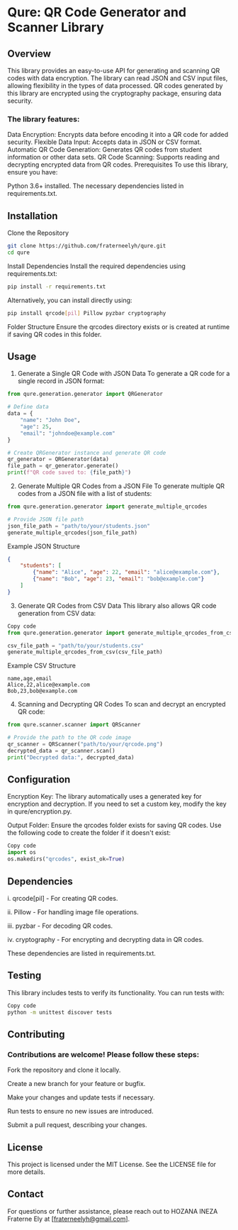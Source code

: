 # Qure: QR Code Generator and Scanner Library

## Overview
This library provides an easy-to-use API for generating and scanning QR codes with data encryption. The library can read JSON and CSV input files, allowing flexibility in the types of data processed. QR codes generated by this library are encrypted using the cryptography package, ensuring data security.

### The library features:

Data Encryption: Encrypts data before encoding it into a QR code for added security.
Flexible Data Input: Accepts data in JSON or CSV format.
Automatic QR Code Generation: Generates QR codes from student information or other data sets.
QR Code Scanning: Supports reading and decrypting encrypted data from QR codes.
Prerequisites
To use this library, ensure you have:

Python 3.6+ installed.
The necessary dependencies listed in requirements.txt.

## Installation
Clone the Repository

```bash
git clone https://github.com/fraterneelyh/qure.git
cd qure

```
Install Dependencies Install the required dependencies using requirements.txt:


``` bash
pip install -r requirements.txt
```
Alternatively, you can install directly using:

``` bash
pip install qrcode[pil] Pillow pyzbar cryptography
```
Folder Structure Ensure the qrcodes directory exists or is created at runtime if saving QR codes in this folder.

## Usage
1. Generate a Single QR Code with JSON Data
To generate a QR code for a single record in JSON format:

```python
from qure.generation.generator import QRGenerator

# Define data
data = {
    "name": "John Doe",
    "age": 25,
    "email": "johndoe@example.com"
}

# Create QRGenerator instance and generate QR code
qr_generator = QRGenerator(data)
file_path = qr_generator.generate()
print(f"QR code saved to: {file_path}")
```
2. Generate Multiple QR Codes from a JSON File
To generate multiple QR codes from a JSON file with a list of students:

``` python
from qure.generation.generator import generate_multiple_qrcodes

# Provide JSON file path
json_file_path = "path/to/your/students.json"
generate_multiple_qrcodes(json_file_path)
```

Example JSON Structure

```json
{
    "students": [
        {"name": "Alice", "age": 22, "email": "alice@example.com"},
        {"name": "Bob", "age": 23, "email": "bob@example.com"}
    ]
}
```
3. Generate QR Codes from CSV Data
This library also allows QR code generation from CSV data:

```python
Copy code
from qure.generation.generator import generate_multiple_qrcodes_from_csv

csv_file_path = "path/to/your/students.csv"
generate_multiple_qrcodes_from_csv(csv_file_path)
```
Example CSV Structure

``` csv
name,age,email
Alice,22,alice@example.com
Bob,23,bob@example.com
```

4. Scanning and Decrypting QR Codes
To scan and decrypt an encrypted QR code:

``` python
from qure.scanner.scanner import QRScanner

# Provide the path to the QR code image
qr_scanner = QRScanner("path/to/your/qrcode.png")
decrypted_data = qr_scanner.scan()
print("Decrypted data:", decrypted_data)
```

## Configuration

Encryption Key: The library automatically uses a generated key for encryption and decryption. If you need to set a custom key, modify the key in qure/encryption.py.

Output Folder: Ensure the qrcodes folder exists for saving QR codes. Use the following code to create the folder if it doesn't exist:
```python
Copy code
import os
os.makedirs("qrcodes", exist_ok=True)
```
## Dependencies

i. qrcode[pil] - For creating QR codes.

ii. Pillow - For handling image file operations.

iii. pyzbar - For decoding QR codes.

iv. cryptography - For encrypting and decrypting data in QR codes.

These dependencies are listed in requirements.txt.

## Testing
This library includes tests to verify its functionality. You can run tests with:

```bash
Copy code
python -m unittest discover tests
```
## Contributing
### Contributions are welcome! Please follow these steps:

Fork the repository and clone it locally.

Create a new branch for your feature or bugfix.

Make your changes and update tests if necessary.

Run tests to ensure no new issues are introduced.

Submit a pull request, describing your changes.

## License
This project is licensed under the MIT License. See the LICENSE file for more details.

## Contact

For questions or further assistance, please reach out to HOZANA INEZA Fraterne Ely at [fraterneelyh@gmail.com].